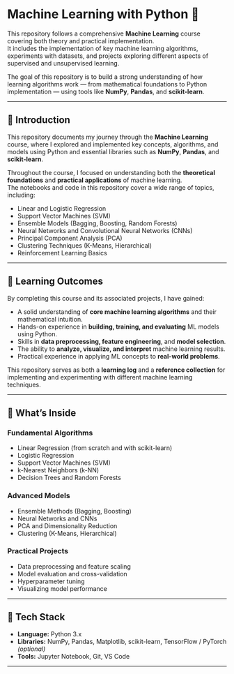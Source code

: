 # Machine Learning with Python 🧠

This repository follows a comprehensive **Machine Learning** course covering both theory and practical implementation.  
It includes the implementation of key machine learning algorithms, experiments with datasets, and projects exploring different aspects of supervised and unsupervised learning.

The goal of this repository is to build a strong understanding of how learning algorithms work — from mathematical foundations to Python implementation — using tools like **NumPy**, **Pandas**, and **scikit-learn**.

---

## 🧠 Introduction

This repository documents my journey through the **Machine Learning** course, where I explored and implemented key concepts, algorithms, and models using Python and essential libraries such as **NumPy**, **Pandas**, and **scikit-learn**.

Throughout the course, I focused on understanding both the **theoretical foundations** and **practical applications** of machine learning.  
The notebooks and code in this repository cover a wide range of topics, including:

- Linear and Logistic Regression  
- Support Vector Machines (SVM)  
- Ensemble Models (Bagging, Boosting, Random Forests)  
- Neural Networks and Convolutional Neural Networks (CNNs)  
- Principal Component Analysis (PCA)  
- Clustering Techniques (K-Means, Hierarchical)  
- Reinforcement Learning Basics  

---

## 🎯 Learning Outcomes

By completing this course and its associated projects, I have gained:

- A solid understanding of **core machine learning algorithms** and their mathematical intuition.  
- Hands-on experience in **building, training, and evaluating** ML models using Python.  
- Skills in **data preprocessing, feature engineering**, and **model selection**.  
- The ability to **analyze, visualize, and interpret** machine learning results.  
- Practical experience in applying ML concepts to **real-world problems**.

This repository serves as both a **learning log** and a **reference collection** for implementing and experimenting with different machine learning techniques.

---

## 🚀 What’s Inside

### Fundamental Algorithms
- Linear Regression (from scratch and with scikit-learn)
- Logistic Regression
- Support Vector Machines (SVM)
- k-Nearest Neighbors (k-NN)
- Decision Trees and Random Forests

### Advanced Models
- Ensemble Methods (Bagging, Boosting)
- Neural Networks and CNNs
- PCA and Dimensionality Reduction
- Clustering (K-Means, Hierarchical)

### Practical Projects
- Data preprocessing and feature scaling
- Model evaluation and cross-validation
- Hyperparameter tuning
- Visualizing model performance

---

## 🧰 Tech Stack

- **Language:** Python 3.x  
- **Libraries:** NumPy, Pandas, Matplotlib, scikit-learn, TensorFlow / PyTorch *(optional)*  
- **Tools:** Jupyter Notebook, Git, VS Code

---

